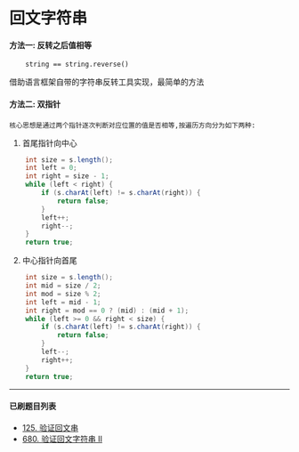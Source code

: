 # 回文字符串

#### 方法一: 反转之后值相等
```
    string == string.reverse()
```
借助语言框架自带的字符串反转工具实现，最简单的方法

#### 方法二: 双指针

    核心思想是通过两个指针逐次判断对应位置的值是否相等,按遍历方向分为如下两种:

1. 首尾指针向中心
```java
    int size = s.length();
    int left = 0;
    int right = size - 1;
    while (left < right) {
        if (s.charAt(left) != s.charAt(right)) {
            return false;
        }
        left++;
        right--;
    }
    return true;
```
2. 中心指针向首尾
```java
    int size = s.length();
    int mid = size / 2;
    int mod = size % 2;
    int left = mid - 1;
    int right = mod == 0 ? (mid) : (mid + 1);
    while (left >= 0 && right < size) {
        if (s.charAt(left) != s.charAt(right)) {
            return false;
        }
        left--;
        right++;
    }
    return true;
```

***
#### 已刷题目列表
* [125. 验证回文串](https://leetcode-cn.com/problems/valid-palindrome/solution/yan-zheng-hui-wen-chuan-by-leetcode-solution/)
* [680. 验证回文字符串 Ⅱ](https://leetcode-cn.com/problems/valid-palindrome-ii/)

